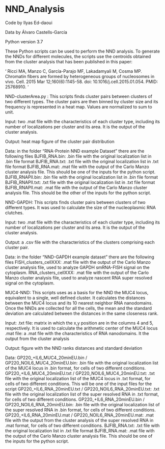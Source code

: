 # NND_Analysis

Code by Ilyas Ed-daoui 

Data by Álvaro Castells-García

Python version 3.7

These Python scripts can be used to perform the NND analysis. To generate the NNDs for different molecules, the scripts use the centroids obtained from the cluster analysis that has been published in this paper:

‘ Ricci MA, Manzo C, García-Parajo MF, Lakadamyali M, Cosma MP. Chromatin fibers are formed by heterogeneous groups of nucleosomes in vivo. Cell. 2015 Mar 12;160(6):1145-58. doi: 10.1016/j.cell.2015.01.054. PMID: 25768910. ‘

NND-clusterArea.py : This scripts finds cluster pairs between clusters of two different types. The cluster pairs are then binned by cluster size and its frequency is represented in a heat map. Values are normalized to sum to unit. 

Input: two .mat file with the characteristics of each cluster type, including its number of localizations per cluster and its area. It is the output of the cluster analysis. 

Output: heat map figure of the cluster pair distribution 

Data: in the folder “RNA-Protein NND example Dataset” there are the following files BJFIB_RNA.bin: .bin file with the original localization list in .bin file format BJFIB_RNA.txt: .txt file with the original localization list in .txt file format BJFIB_RNA.mat: .mat file with the output of the Carlo Manzo cluster analysis file. This should be one of the inputs for the python script. BJFIB_RNAPII.bin: .bin file with the original localization list in .bin file format BJFIB_RNAPII.txt: .txt file with the original localization list in .txt file format BJFIB_RNAPII.mat: .mat file with the output of the Carlo Manzo cluster analysis file. This should be the other of the inputs for the python script.

NND-GAPDH: This scripts finds cluster pairs between clusters of two different types. It was used to calculate the size of the nucleoplasmic RNA clutches. 

Input: two .mat file with the characteristics of each cluster type, including its number of localizations per cluster and its area. It is the output of the cluster analysis. 

Output: a .csv file with the characteristics of the clusters comprising each cluster pair. 

Data: in the folder “NND-GAPDH example dataset” there are the following files FISH_clusters_cellXXX: .mat file with the output of the Carlo Manzo cluster analysis file, used to analyze GAPDH smRNA-FISH signal on the cytoplasm. RNA_clusters_cellXXX: .mat file with the output of the Carlo Manzo cluster analysis file, used to analyze nascent RNA super resolved signal on the cytoplasm.

MUC4-NND: This scripts uses as a basis for the NND the MUC4 locus, equivalent to a single, well defined cluster. It calculates the distances between the MUC4 locus and its 10 nearest neighbor RNA nanodomains. Once the NNDs are collected for all the cells, the mean and the standard deviation are calculated between the distances in the same closeness rank. 

Input: .txt file: matrix in which the x,y position are in the columns 4 and 5, respectively. It is used to calculate the arithmetic center of the MUC4 locus .mat file: a .mat file with the characteristics of RNA nanodomains. It the output from the cluster analysis 

Output: figure with the NND ranks distances and standard deviation 

Data: GP220_+IL6_MUC4_20minEU.bin / GP220_NOIL6_MUC4_20minEU.bin: .bin file with the original localization list of the MUC4 locus in .bin format, for cells of two different conditions. GP220_+IL6_MUC4_20minEU.txt / GP220_NOIL6_MUC4_20minEU.txt: .txt file with the original localization list of the MUC4 locus in .txt format, for cells of two different conditions. This will be one of the input files for the script GP220_+IL6_RNA_20minEU.txt / GP220_NOIL6_RNA_20minEU.txt: .txt file with the original localization list of the super resolved RNA in .txt format, for cells of two different conditions. GP220_+IL6_RNA_20minEU.bin / GP220_NOIL6_RNA_20minEU.bin: .bin file with the original localization list of the super resolved RNA in .bin format, for cells of two different conditions. GP220_+IL6_RNA_20minEU.mat / GP220_NOIL6_RNA_20minEU.mat: .mat file with the output from the cluster analysis of the super resolved RNA in .mat format, for cells of two different conditions. BJFIB_RNA.txt: .txt file with the original localization list in .txt file format BJFIB_RNA.mat: .mat file with the output of the Carlo Manzo cluster analysis file. This should be one of the inputs for the python script.
